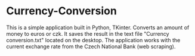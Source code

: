 # Currency-Conversion
This is a simple application built in Python, TKinter. Converts an amount of money to euros or czk.
It saves the result in the text file "Currency conversion.txt" located on the desktop.
The application works with the current exchange rate from the Czech National Bank (web scraping).
